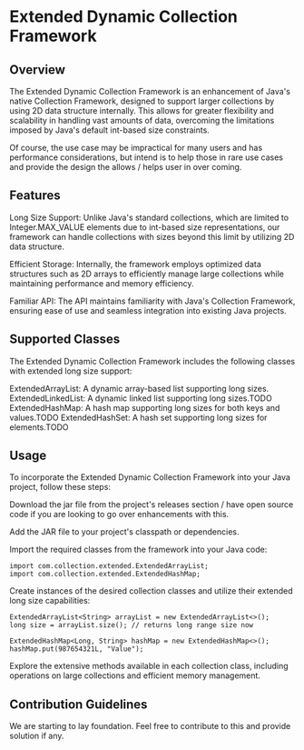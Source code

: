 # Extended Dynamic Collection Framework
## Overview
The Extended Dynamic Collection Framework is an enhancement of Java's native Collection Framework, designed to support larger collections by using 2D data structure internally. This allows for greater flexibility and scalability in handling vast amounts of data, overcoming the limitations imposed by Java's default int-based size constraints.

Of course, the use case may be impractical for many users and has performance considerations, but intend is to help those in rare use cases and provide the design the allows / helps user in over coming.

## Features
Long Size Support: Unlike Java's standard collections, which are limited to Integer.MAX_VALUE elements due to int-based size representations, our framework can handle collections with sizes beyond this limit by utilizing 2D data structure.

Efficient Storage: Internally, the framework employs optimized data structures such as 2D arrays to efficiently manage large collections while maintaining performance and memory efficiency.

Familiar API: The API maintains familiarity with Java's Collection Framework, ensuring ease of use and seamless integration into existing Java projects.

## Supported Classes
The Extended Dynamic Collection Framework includes the following classes with extended long size support:

ExtendedArrayList: A dynamic array-based list supporting long sizes.
ExtendedLinkedList: A dynamic linked list supporting long sizes.TODO
ExtendedHashMap: A hash map supporting long sizes for both keys and values.TODO
ExtendedHashSet: A hash set supporting long sizes for elements.TODO
## Usage
To incorporate the Extended Dynamic Collection Framework into your Java project, follow these steps:

Download the jar file from the project's releases section / have open source code if you are looking to go over enhancements with this.

Add the JAR file to your project's classpath or dependencies.

Import the required classes from the framework into your Java code:

```
import com.collection.extended.ExtendedArrayList;
import com.collection.extended.ExtendedHashMap;
```
Create instances of the desired collection classes and utilize their extended long size capabilities:

```
ExtendedArrayList<String> arrayList = new ExtendedArrayList<>();
long size = arrayList.size(); // returns long range size now

ExtendedHashMap<Long, String> hashMap = new ExtendedHashMap<>();
hashMap.put(987654321L, "Value");
```
Explore the extensive methods available in each collection class, including operations on large collections and efficient memory management.

## Contribution Guidelines
We are starting to lay foundation. Feel free to contribute to this and provide solution if any. 

